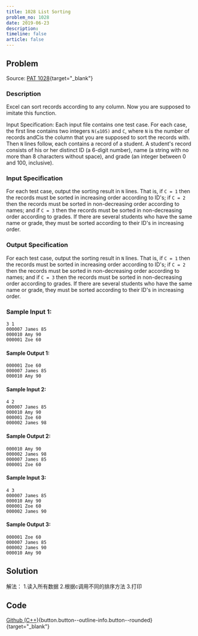 ```yaml
---
title: 1028 List Sorting
problem_no: 1028
date: 2019-06-23
description: 
timeline: false
article: false
---
```


<!--more-->

## Problem

Source: [PAT 1028](){target="_blank"}

### Description

Excel can sort records according to any column. Now you are supposed to imitate this function.

Input Specification:
Each input file contains one test case. For each case, the first line contains two integers `N(≤105)` and `C`, where `N` is the
number of records andCis the column that you are supposed to sort the records with. Then `N` lines follow, each contains a
record of a student. A student's record consists of his or her distinct ID (a 6-digit number), name (a string with no
more than 8 characters without space), and grade (an integer between 0 and 100, inclusive).

### Input Specification

For each test case, output the sorting result in `N` lines. That is, if `C = 1` then the records must be sorted in increasing
order according to ID's; if `C = 2` then the records must be sorted in non-decreasing order according to names; and if `C = 3`
then the records must be sorted in non-decreasing order according to grades. If there are several students who have the
same name or grade, they must be sorted according to their ID's in increasing order.

### Output Specification

For each test case, output the sorting result in `N` lines. That is, if `C = 1` then the records must be sorted in increasing
order according to ID's; if `C = 2` then the records must be sorted in non-decreasing order according to names; and if `C = 3`
then the records must be sorted in non-decreasing order according to grades. If there are several students who have the
same name or grade, they must be sorted according to their ID's in increasing order.

### Sample Input 1:

```text
3 1
000007 James 85
000010 Amy 90
000001 Zoe 60
```

#### Sample Output 1:

```text
000001 Zoe 60
000007 James 85
000010 Amy 90
```

#### Sample Input 2:

```text
4 2
000007 James 85
000010 Amy 90
000001 Zoe 60
000002 James 98
```

#### Sample Output 2:

```text
000010 Amy 90
000002 James 98
000007 James 85
000001 Zoe 60
```

#### Sample Input 3:

```text
4 3
000007 James 85
000010 Amy 90
000001 Zoe 60
000002 James 90
```

#### Sample Output 3:

```text
000001 Zoe 60
000007 James 85
000002 James 90
000010 Amy 90
```

## Solution

解法： 1.读入所有数据 2.根据c调用不同的排序方法 3.打印

## Code

[Github (C++)](https://github.com/Alomerry/algorithm/blob/master/pat/a/){button.button--outline-info.button--rounded}{target="_blank"}


```cpp

```
